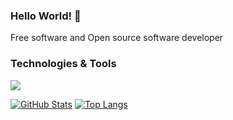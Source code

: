 ### Hello World! 👋

Free software and Open source software developer

### Technologies & Tools
![](https://img.shields.io/badge/ubuntu-developer-orange?style=flat&logo=Ubuntu&logoColor=white&color=E95420)

[![GitHub Stats](https://github-readme-stats.vercel.app/api?username=3v1n0&theme=blue-green&show_icons=true&count_private=true&include_all_commits=true)](https://github.com/3v1n0)
[![Top Langs](https://github-readme-stats.vercel.app/api/top-langs/?username=3v1n0&layout=compact&theme=blue-green&langs_count=8)](https://github.com/3v1n0)
